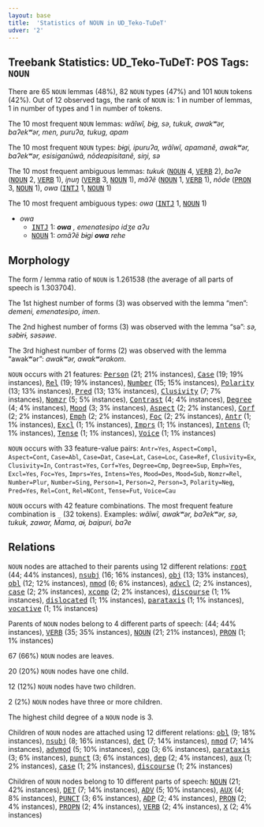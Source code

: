 ```yaml
---
layout: base
title:  'Statistics of NOUN in UD_Teko-TuDeT'
udver: '2'
---
```


## Treebank Statistics: UD_Teko-TuDeT: POS Tags: `NOUN`

There are 65 `NOUN` lemmas (48%), 82 `NOUN` types (47%) and 101 `NOUN` tokens (42%).
Out of 12 observed tags, the rank of `NOUN` is: 1 in number of lemmas, 1 in number of types and 1 in number of tokens.

The 10 most frequent `NOUN` lemmas: <em>wãĩwĩ, bɨg, sə, tukuk, awakʷər, baʔekʷər, men, puruʔa, tukug, apam</em>

The 10 most frequent `NOUN` types:  <em>bɨgi, ipuruʔa, wãĩwĩ, apamanẽ, awakʷər, baʔekʷər, esisiganũwã, nõdeapisitanẽ, siŋi, sə</em>

The 10 most frequent ambiguous lemmas: <em>tukuk</em> (<tt><a href="eme_tudet-pos-NOUN.html">NOUN</a></tt> 4, <tt><a href="eme_tudet-pos-VERB.html">VERB</a></tt> 2), <em>baʔe</em> (<tt><a href="eme_tudet-pos-NOUN.html">NOUN</a></tt> 2, <tt><a href="eme_tudet-pos-VERB.html">VERB</a></tt> 1), <em>iɲuŋ</em> (<tt><a href="eme_tudet-pos-VERB.html">VERB</a></tt> 3, <tt><a href="eme_tudet-pos-NOUN.html">NOUN</a></tt> 1), <em>mãʔẽ</em> (<tt><a href="eme_tudet-pos-NOUN.html">NOUN</a></tt> 1, <tt><a href="eme_tudet-pos-VERB.html">VERB</a></tt> 1), <em>nõde</em> (<tt><a href="eme_tudet-pos-PRON.html">PRON</a></tt> 3, <tt><a href="eme_tudet-pos-NOUN.html">NOUN</a></tt> 1), <em>owa</em> (<tt><a href="eme_tudet-pos-INTJ.html">INTJ</a></tt> 1, <tt><a href="eme_tudet-pos-NOUN.html">NOUN</a></tt> 1)

The 10 most frequent ambiguous types:  <em>owa</em> (<tt><a href="eme_tudet-pos-INTJ.html">INTJ</a></tt> 1, <tt><a href="eme_tudet-pos-NOUN.html">NOUN</a></tt> 1)


* <em>owa</em>
  * <tt><a href="eme_tudet-pos-INTJ.html">INTJ</a></tt> 1: <em><b>owa</b> , emenatesipo idʒe aʔu</em>
  * <tt><a href="eme_tudet-pos-NOUN.html">NOUN</a></tt> 1: <em>omãʔẽ bɨgi <b>owa</b> rehe</em>

## Morphology

The form / lemma ratio of `NOUN` is 1.261538 (the average of all parts of speech is 1.303704).

The 1st highest number of forms (3) was observed with the lemma “men”: <em>demeni, emenatesipo, imen</em>.

The 2nd highest number of forms (3) was observed with the lemma “sə”: <em>sə, səbɨrɨ, səsəwe</em>.

The 3rd highest number of forms (2) was observed with the lemma “awakʷər”: <em>awakʷər, awakʷərakom</em>.

`NOUN` occurs with 21 features: <tt><a href="eme_tudet-feat-Person.html">Person</a></tt> (21; 21% instances), <tt><a href="eme_tudet-feat-Case.html">Case</a></tt> (19; 19% instances), <tt><a href="eme_tudet-feat-Rel.html">Rel</a></tt> (19; 19% instances), <tt><a href="eme_tudet-feat-Number.html">Number</a></tt> (15; 15% instances), <tt><a href="eme_tudet-feat-Polarity.html">Polarity</a></tt> (13; 13% instances), <tt><a href="eme_tudet-feat-Pred.html">Pred</a></tt> (13; 13% instances), <tt><a href="eme_tudet-feat-Clusivity.html">Clusivity</a></tt> (7; 7% instances), <tt><a href="eme_tudet-feat-Nomzr.html">Nomzr</a></tt> (5; 5% instances), <tt><a href="eme_tudet-feat-Contrast.html">Contrast</a></tt> (4; 4% instances), <tt><a href="eme_tudet-feat-Degree.html">Degree</a></tt> (4; 4% instances), <tt><a href="eme_tudet-feat-Mood.html">Mood</a></tt> (3; 3% instances), <tt><a href="eme_tudet-feat-Aspect.html">Aspect</a></tt> (2; 2% instances), <tt><a href="eme_tudet-feat-Corf.html">Corf</a></tt> (2; 2% instances), <tt><a href="eme_tudet-feat-Emph.html">Emph</a></tt> (2; 2% instances), <tt><a href="eme_tudet-feat-Foc.html">Foc</a></tt> (2; 2% instances), <tt><a href="eme_tudet-feat-Antr.html">Antr</a></tt> (1; 1% instances), <tt><a href="eme_tudet-feat-Excl.html">Excl</a></tt> (1; 1% instances), <tt><a href="eme_tudet-feat-Imprs.html">Imprs</a></tt> (1; 1% instances), <tt><a href="eme_tudet-feat-Intens.html">Intens</a></tt> (1; 1% instances), <tt><a href="eme_tudet-feat-Tense.html">Tense</a></tt> (1; 1% instances), <tt><a href="eme_tudet-feat-Voice.html">Voice</a></tt> (1; 1% instances)

`NOUN` occurs with 33 feature-value pairs: `Antr=Yes`, `Aspect=Compl`, `Aspect=Cont`, `Case=Abl`, `Case=Dat`, `Case=Lat`, `Case=Loc`, `Case=Ref`, `Clusivity=Ex`, `Clusivity=In`, `Contrast=Yes`, `Corf=Yes`, `Degree=Cmp`, `Degree=Sup`, `Emph=Yes`, `Excl=Yes`, `Foc=Yes`, `Imprs=Yes`, `Intens=Yes`, `Mood=Des`, `Mood=Sub`, `Nomzr=Rel`, `Number=Plur`, `Number=Sing`, `Person=1`, `Person=2`, `Person=3`, `Polarity=Neg`, `Pred=Yes`, `Rel=Cont`, `Rel=NCont`, `Tense=Fut`, `Voice=Cau`

`NOUN` occurs with 42 feature combinations.
The most frequent feature combination is `_` (32 tokens).
Examples: <em>wãĩwĩ, awakʷər, baʔekʷər, sə, tukuk, zawar, Mama, aɨ, baipuri, baʔe</em>


## Relations

`NOUN` nodes are attached to their parents using 12 different relations: <tt><a href="eme_tudet-dep-root.html">root</a></tt> (44; 44% instances), <tt><a href="eme_tudet-dep-nsubj.html">nsubj</a></tt> (16; 16% instances), <tt><a href="eme_tudet-dep-obj.html">obj</a></tt> (13; 13% instances), <tt><a href="eme_tudet-dep-obl.html">obl</a></tt> (12; 12% instances), <tt><a href="eme_tudet-dep-nmod.html">nmod</a></tt> (6; 6% instances), <tt><a href="eme_tudet-dep-advcl.html">advcl</a></tt> (2; 2% instances), <tt><a href="eme_tudet-dep-case.html">case</a></tt> (2; 2% instances), <tt><a href="eme_tudet-dep-xcomp.html">xcomp</a></tt> (2; 2% instances), <tt><a href="eme_tudet-dep-discourse.html">discourse</a></tt> (1; 1% instances), <tt><a href="eme_tudet-dep-dislocated.html">dislocated</a></tt> (1; 1% instances), <tt><a href="eme_tudet-dep-parataxis.html">parataxis</a></tt> (1; 1% instances), <tt><a href="eme_tudet-dep-vocative.html">vocative</a></tt> (1; 1% instances)

Parents of `NOUN` nodes belong to 4 different parts of speech:  (44; 44% instances), <tt><a href="eme_tudet-pos-VERB.html">VERB</a></tt> (35; 35% instances), <tt><a href="eme_tudet-pos-NOUN.html">NOUN</a></tt> (21; 21% instances), <tt><a href="eme_tudet-pos-PRON.html">PRON</a></tt> (1; 1% instances)

67 (66%) `NOUN` nodes are leaves.

20 (20%) `NOUN` nodes have one child.

12 (12%) `NOUN` nodes have two children.

2 (2%) `NOUN` nodes have three or more children.

The highest child degree of a `NOUN` node is 3.

Children of `NOUN` nodes are attached using 12 different relations: <tt><a href="eme_tudet-dep-obl.html">obl</a></tt> (9; 18% instances), <tt><a href="eme_tudet-dep-nsubj.html">nsubj</a></tt> (8; 16% instances), <tt><a href="eme_tudet-dep-det.html">det</a></tt> (7; 14% instances), <tt><a href="eme_tudet-dep-nmod.html">nmod</a></tt> (7; 14% instances), <tt><a href="eme_tudet-dep-advmod.html">advmod</a></tt> (5; 10% instances), <tt><a href="eme_tudet-dep-cop.html">cop</a></tt> (3; 6% instances), <tt><a href="eme_tudet-dep-parataxis.html">parataxis</a></tt> (3; 6% instances), <tt><a href="eme_tudet-dep-punct.html">punct</a></tt> (3; 6% instances), <tt><a href="eme_tudet-dep-dep.html">dep</a></tt> (2; 4% instances), <tt><a href="eme_tudet-dep-aux.html">aux</a></tt> (1; 2% instances), <tt><a href="eme_tudet-dep-case.html">case</a></tt> (1; 2% instances), <tt><a href="eme_tudet-dep-discourse.html">discourse</a></tt> (1; 2% instances)

Children of `NOUN` nodes belong to 10 different parts of speech: <tt><a href="eme_tudet-pos-NOUN.html">NOUN</a></tt> (21; 42% instances), <tt><a href="eme_tudet-pos-DET.html">DET</a></tt> (7; 14% instances), <tt><a href="eme_tudet-pos-ADV.html">ADV</a></tt> (5; 10% instances), <tt><a href="eme_tudet-pos-AUX.html">AUX</a></tt> (4; 8% instances), <tt><a href="eme_tudet-pos-PUNCT.html">PUNCT</a></tt> (3; 6% instances), <tt><a href="eme_tudet-pos-ADP.html">ADP</a></tt> (2; 4% instances), <tt><a href="eme_tudet-pos-PRON.html">PRON</a></tt> (2; 4% instances), <tt><a href="eme_tudet-pos-PROPN.html">PROPN</a></tt> (2; 4% instances), <tt><a href="eme_tudet-pos-VERB.html">VERB</a></tt> (2; 4% instances), <tt><a href="eme_tudet-pos-X.html">X</a></tt> (2; 4% instances)

